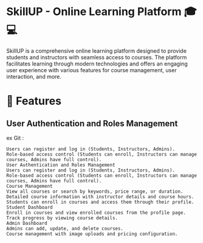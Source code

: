# SkillUP - Online Learning Platform 🎓💻
SkillUP is a comprehensive online learning platform designed to provide students and instructors with seamless access to courses. The platform facilitates learning through modern technologies and offers an engaging user experience with various features for course management, user interaction, and more.

# 🌟 Features
## User Authentication and Roles Management
ex Git :
```
Users can register and log in (Students, Instructors, Admins).
Role-based access control (Students can enroll, Instructors can manage courses, Admins have full control).
User Authentication and Roles Management
Users can register and log in (Students, Instructors, Admins).
Role-based access control (Students can enroll, Instructors can manage courses, Admins have full control).
Course Management
View all courses or search by keywords, price range, or duration.
Detailed course information with instructor details and course hours.
Students can enroll in courses and access them through their profile.
Student Dashboard
Enroll in courses and view enrolled courses from the profile page.
Track progress by viewing course details.
Admin Dashboard
Admins can add, update, and delete courses.
Course management with image uploads and pricing configuration.
```
